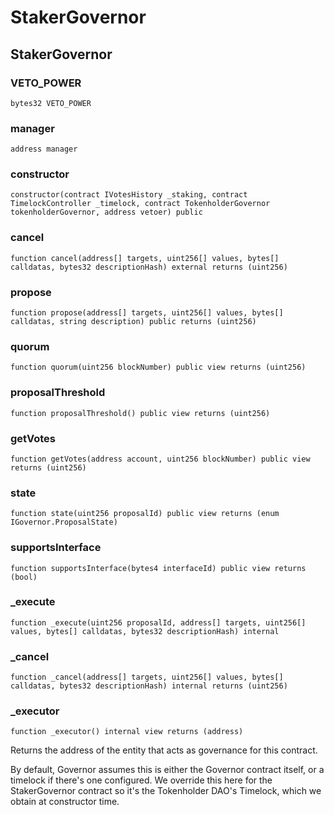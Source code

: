 # StakerGovernor

## StakerGovernor

### VETO\_POWER

```solidity
bytes32 VETO_POWER
```

### manager

```solidity
address manager
```

### constructor

```solidity
constructor(contract IVotesHistory _staking, contract TimelockController _timelock, contract TokenholderGovernor tokenholderGovernor, address vetoer) public
```

### cancel

```solidity
function cancel(address[] targets, uint256[] values, bytes[] calldatas, bytes32 descriptionHash) external returns (uint256)
```

### propose

```solidity
function propose(address[] targets, uint256[] values, bytes[] calldatas, string description) public returns (uint256)
```

### quorum

```solidity
function quorum(uint256 blockNumber) public view returns (uint256)
```

### proposalThreshold

```solidity
function proposalThreshold() public view returns (uint256)
```

### getVotes

```solidity
function getVotes(address account, uint256 blockNumber) public view returns (uint256)
```

### state

```solidity
function state(uint256 proposalId) public view returns (enum IGovernor.ProposalState)
```

### supportsInterface

```solidity
function supportsInterface(bytes4 interfaceId) public view returns (bool)
```

### \_execute

```solidity
function _execute(uint256 proposalId, address[] targets, uint256[] values, bytes[] calldatas, bytes32 descriptionHash) internal
```

### \_cancel

```solidity
function _cancel(address[] targets, uint256[] values, bytes[] calldatas, bytes32 descriptionHash) internal returns (uint256)
```

### \_executor

```solidity
function _executor() internal view returns (address)
```

Returns the address of the entity that acts as governance for this contract.

By default, Governor assumes this is either the Governor contract itself, or a timelock if there's one configured. We override this here for the StakerGovernor contract so it's the Tokenholder DAO's Timelock, which we obtain at constructor time.
